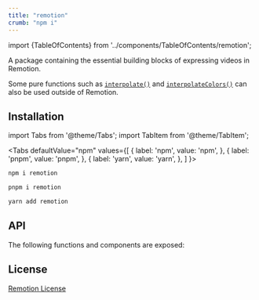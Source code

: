 ```yaml
---
title: "remotion"
crumb: "npm i"
---
```


import {TableOfContents} from '../components/TableOfContents/remotion';

A package containing the essential building blocks of expressing videos in Remotion.

Some pure functions such as [`interpolate()`](/docs/interpolate) and [`interpolateColors()`](/docs/interpolate-colors) can also be used outside of Remotion.

## Installation

import Tabs from '@theme/Tabs';
import TabItem from '@theme/TabItem';

<Tabs
defaultValue="npm"
values={[
{ label: 'npm', value: 'npm', },
{ label: 'pnpm', value: 'pnpm', },
{ label: 'yarn', value: 'yarn', },
]
}>
<TabItem value="npm">

```bash
npm i remotion
```

  </TabItem>

  <TabItem value="pnpm">

```bash
pnpm i remotion
```

  </TabItem>

  <TabItem value="yarn">

```bash
yarn add remotion
```

  </TabItem>
</Tabs>

## API

The following functions and components are exposed:

<TableOfContents />

## License

[Remotion License](https://remotion.dev/license)
